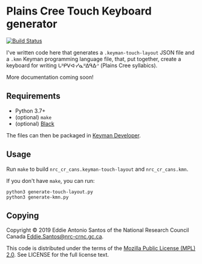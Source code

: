 Plains Cree Touch Keyboard generator
====================================

[![Build Status](https://travis-ci.org/eddieantonio/plains-cree-touch-keyboard.svg?branch=master)](https://travis-ci.org/eddieantonio/plains-cree-touch-keyboard)

I've written code here that generates a `.keyman-touch-layout` JSON file
and a `.kmn` Keyman programming language file, that, put together,
create a keyboard for writing ᒐᐦᑭᐯᐘᓯᓇᐦᐃᑫᐏᐣ (Plains Cree syllabics).

More documentation coming soon!


Requirements
------------

 * Python 3.7+
 * (optional) `make`
 * (optional) [Black](https://github.com/python/black)

The files can then be packaged in [Keyman
Developer](https://keyman.com/developer/).


Usage
-----

Run `make` to build `nrc_cr_cans.keyman-touch-layout` and `nrc_cr_cans.kmn`.

If you don't have `make`, you can run:

    python3 generate-touch-layout.py
    python3 generate-kmn.py


Copying
-------

Copyright © 2019 Eddie Antonio Santos of the National Research Council
Canada <Eddie.Santos@nrc-crnc.gc.ca>.

This code is distributed under the terms of the [Mozilla Public License
(MPL) 2.0](https://www.mozilla.org/en-US/MPL/2.0/). See LICENSE for the
full license text.

